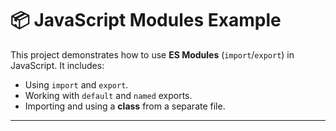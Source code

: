 # 📦 JavaScript Modules Example

This project demonstrates how to use **ES Modules** (`import`/`export`) in JavaScript. It includes:

- Using `import` and `export`.
- Working with `default` and `named` exports.
- Importing and using a **class** from a separate file.

---
